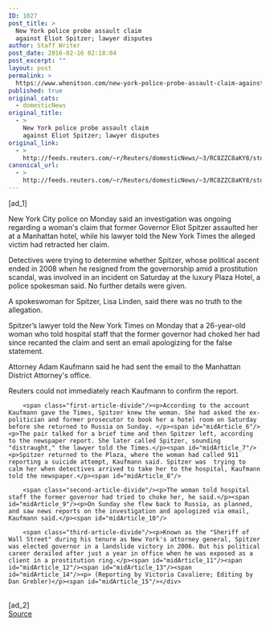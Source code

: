 ```yaml
---
ID: 1027
post_title: >
  New York police probe assault claim
  against Eliot Spitzer; lawyer disputes
author: Staff Writer
post_date: 2016-02-16 02:18:04
post_excerpt: ""
layout: post
permalink: >
  https://www.whenitson.com/new-york-police-probe-assault-claim-against-eliot-spitzer-lawyer-disputes/
published: true
original_cats:
  - domesticNews
original_title:
  - >
    New York police probe assault claim
    against Eliot Spitzer; lawyer disputes
original_link:
  - >
    http://feeds.reuters.com/~r/Reuters/domesticNews/~3/RC8ZZC8aKY8/story01.htm
canonical_url:
  - >
    http://feeds.reuters.com/~r/Reuters/domesticNews/~3/RC8ZZC8aKY8/story01.htm
---
```

 [ad_1]
<br><div id="articleText">
<span id="midArticle_start"/>

<span class="focusParagraph" readability="5"><p><span class="articleLocatio&lt;/span&gt;n">New York City police on Monday said an investigation was ongoing regarding a woman's claim that former Governor Eliot Spitzer assaulted her at a Manhattan hotel, while his lawyer told the New York Times the alleged victim had retracted her claim.</span></p></span><span id="midArticle_0"/><p>Detectives were trying to determine whether Spitzer, whose political ascent ended in 2008 when he resigned from the  governorship amid a prostitution scandal, was involved in an  incident on Saturday at the luxury Plaza Hotel, a police spokesman said. No further details were given.</p><span id="midArticle_1"/><p>A spokeswoman for Spitzer, Lisa Linden, said there was no truth to the allegation.</p><span id="midArticle_2"/><p>Spitzer’s lawyer told the New York Times on Monday that a 26-year-old woman who told hospital staff that the former  governor had choked her had since recanted the claim and sent  an email apologizing for the false statement.</p><span id="midArticle_3"/><p>Attorney Adam Kaufmann said he had sent the email to the Manhattan District Attorney's office.</p><span id="midArticle_4"/><p>Reuters could not immediately reach Kaufmann to confirm the  report.</p><span id="midArticle_5"/>
        
        <span class="first-article-divide"/><p>According to the account Kaufmann gave the Times, Spitzer knew the woman. She had asked the ex-politician and former prosecutor to book her a hotel room on Saturday before she returned to Russia on Sunday. </p><span id="midArticle_6"/><p>The pair talked for a brief time and then Spitzer left, according to the newspaper report. She later called Spitzer, sounding "distraught," the lawyer told the Times.</p><span id="midArticle_7"/><p>Spitzer returned to the Plaza, where the woman had called 911 reporting a suicide attempt, Kaufmann said. Spitzer was  trying to calm her when detectives arrived to take her to the hospital, Kaufmann told the newspaper.</p><span id="midArticle_8"/>
        
        <span class="second-article-divide"/><p>The woman told hospital staff the former governor had tried to choke her, he said.</p><span id="midArticle_9"/><p>On Sunday she flew back to Russia, as planned, and saw news reports on the investigation and apologized via email, Kaufmann said.</p><span id="midArticle_10"/>
        
        <span class="third-article-divide"/><p>Known as the "Sheriff of Wall Street" during his tenure as New York's attorney general, Spitzer was elected governor in a landslide victory in 2006. But his political career derailed after just a year in office when he was exposed as a client in a prostitution ring.</p><span id="midArticle_11"/><span id="midArticle_12"/><span id="midArticle_13"/><span id="midArticle_14"/><p> (Reporting by Victoria Cavaliere; Editing by Dan Grebler)</p><span id="midArticle_15"/></div>
<br>[ad_2]
<br><a href="http://feeds.reuters.com/~r/Reuters/domesticNews/~3/RC8ZZC8aKY8/story01.htm">Source </a>